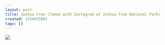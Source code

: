 ```yaml
---
layout: post
title: Joshua tree (Taken with Instagram at Joshua Tree National Park)
created: 1334635001
tags: []
---
```

![](http://27.media.tumblr.com/tumblr_m2luyhb0LK1rsr8w3o1_500.jpg)



